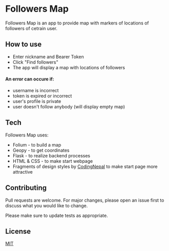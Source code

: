 # Followers Map


Followers Map is an app to provide map with markers of locations of followers of cetrain user.
## How to use

- Enter nickname and Bearer Token
- Click "Find followers"
- The app will display a map with locations of followers

#### An error can occure if:
- username is incorrect
- token is expired or incorrect
- user's profile is private
- user doesn't follow anybody (will display empty map)


## Tech

Followers Map uses:
- Folium - to build a map
- Geopy - to get coordinates
- Flask - to realize backend processes
- HTML & CSS - to make start webpage
- Fragments of design styles by [СodingNepal](https://www.codingnepalweb.com/2020/05/light-neumorphism-login-form-ui-design-html-css.html) to make start page more attractive


## Contributing
Pull requests are welcome. For major changes, please open an issue first to discuss what you would like to change.

Please make sure to update tests as appropriate.

## License
[MIT](https://choosealicense.com/licenses/mit/)


